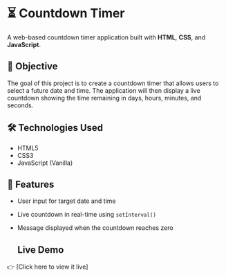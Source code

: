 # ⏳ Countdown Timer

A web-based countdown timer application built with **HTML**, **CSS**, and **JavaScript**.

## 🎯 Objective

The goal of this project is to create a countdown timer that allows users to select a future date and time. The application will then display a live countdown showing the time remaining in days, hours, minutes, and seconds.

## 🛠️ Technologies Used

- HTML5
- CSS3
- JavaScript (Vanilla)

## 📌 Features

- User input for target date and time
- Live countdown in real-time using `setInterval()`
- Message displayed when the countdown reaches zero

  ## Live Demo
👉 [Click here to view it live]
